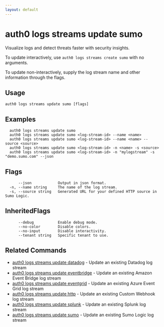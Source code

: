 ```yaml
---
layout: default
---
```

# auth0 logs streams update sumo

Visualize logs and detect threats faster with security insights.

To update interactively, use `auth0 logs streams create sumo` with no arguments.

To update non-interactively, supply the log stream name and other information through the flags.

## Usage
```
auth0 logs streams update sumo [flags]
```

## Examples

```
  auth0 logs streams update sumo
  auth0 logs streams update sumo <log-stream-id> --name <name>
  auth0 logs streams update sumo <log-stream-id> --name <name> --source <source>
  auth0 logs streams update sumo <log-stream-id> -n <name> -s <source>
  auth0 logs streams update sumo <log-stream-id> -n "mylogstream" -s "demo.sumo.com" --json
```


## Flags

```
      --json            Output in json format.
  -n, --name string     The name of the log stream.
  -s, --source string   Generated URL for your defined HTTP source in Sumo Logic.
```


## InheritedFlags

```
      --debug           Enable debug mode.
      --no-color        Disable colors.
      --no-input        Disable interactivity.
      --tenant string   Specific tenant to use.
```


## Related Commands

- [auth0 logs streams update datadog](auth0_logs_streams_update_datadog.md) - Update an existing Datadog log stream
- [auth0 logs streams update eventbridge](auth0_logs_streams_update_eventbridge.md) - Update an existing Amazon Event Bridge log stream
- [auth0 logs streams update eventgrid](auth0_logs_streams_update_eventgrid.md) - Update an existing Azure Event Grid log stream
- [auth0 logs streams update http](auth0_logs_streams_update_http.md) - Update an existing Custom Webhook log stream
- [auth0 logs streams update splunk](auth0_logs_streams_update_splunk.md) - Update an existing Splunk log stream
- [auth0 logs streams update sumo](auth0_logs_streams_update_sumo.md) - Update an existing Sumo Logic log stream



